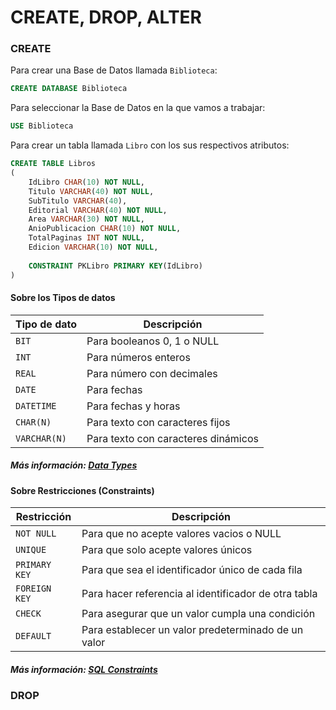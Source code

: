 # CREATE, DROP, ALTER

### CREATE
Para crear una Base de Datos llamada `Biblioteca`:
``` SQL
CREATE DATABASE Biblioteca
```
Para seleccionar la Base de Datos en la que vamos a trabajar:
``` SQL
USE Biblioteca
```
Para crear un tabla llamada `Libro` con los sus respectivos atributos:
``` SQL
CREATE TABLE Libros
(
	IdLibro CHAR(10) NOT NULL,
	Titulo VARCHAR(40) NOT NULL,
	SubTitulo VARCHAR(40),
	Editorial VARCHAR(40) NOT NULL,
	Area VARCHAR(30) NOT NULL,
	AnioPublicacion CHAR(10) NOT NULL,
	TotalPaginas INT NOT NULL,
	Edicion VARCHAR(10) NOT NULL,
  
	CONSTRAINT PKLibro PRIMARY KEY(IdLibro)
)
```
#### Sobre los Tipos de datos 
| Tipo de dato | Descripción |
| --- | --- |
| `BIT`| Para booleanos 0, 1 o NULL |
| `INT`| Para números enteros |
| `REAL`| Para número con decimales |
| `DATE`| Para fechas |
| `DATETIME`| Para fechas y horas |
| `CHAR(N)`| Para texto con caracteres fijos |
| `VARCHAR(N)`| Para texto con caracteres dinámicos |
##### Más información: [Data Types](https://docs.microsoft.com/en-us/sql/t-sql/data-types/data-types-transact-sql?view=sql-server-ver15)

#### Sobre Restricciones (Constraints)
| Restricción | Descripción |
| --- | --- |
| `NOT NULL`| Para que no acepte valores vacios o NULL |
| `UNIQUE`| Para que solo acepte valores únicos |
| `PRIMARY KEY`| Para que sea el identificador único de cada fila |
| `FOREIGN KEY`| Para hacer referencia al identificador de otra tabla |
| `CHECK`| Para asegurar que un valor cumpla una condición |
| `DEFAULT`| Para establecer un valor predeterminado de un valor |
##### Más información: [SQL Constraints](https://www.w3schools.com/sql/sql_constraints.asp)

### DROP
